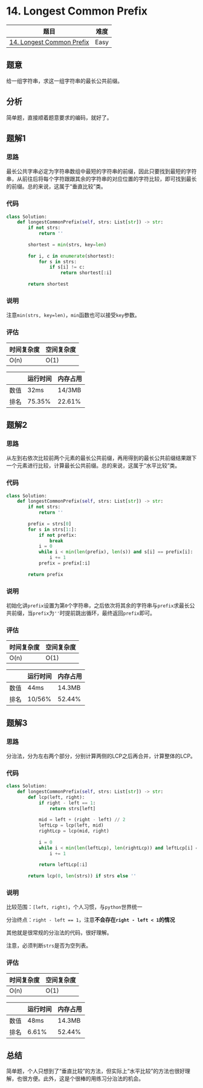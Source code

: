 # 14. Longest Common Prefix

| 题目 | 难度 |
| ---- | ---- |
| [14. Longest Common Prefix](https://leetcode.com/problems/longest-common-prefix/) | Easy |

## 题意

给一组字符串，求这一组字符串的最长公共前缀。

## 分析

简单题，直接顺着题意要求的编码，就好了。

## 题解1

### 思路

最长公共字串必定为字符串数组中最短的字符串的前缀，因此只要找到最短的字符串，从前往后将每个字符跟跟其余的字符串的对应位置的字符比较，即可找到最长的前缀。总的来说，这属于“垂直比较”类。

### 代码

```python
class Solution:
    def longestCommonPrefix(self, strs: List[str]) -> str:
        if not strs:
            return ''
        
        shortest = min(strs, key=len)
        
        for i, c in enumerate(shortest):
            for s in strs:
                if s[i] != c:
                    return shortest[:i]
        
        return shortest
```

### 说明

注意`min(strs, key=len)`，`min`函数也可以接受`key`参数。

### 评估

| 时间复杂度 | 空间复杂度 |
| ---- | ---- |
| O(n) | O(1) |

| | 运行时间 | 内存占用 |
| ---- | ---- | ---- |
| 数值 | 32ms | 14/3MB |
| 排名 | 75.35% | 22.61% |

## 题解2

### 思路

从左到右依次比较前两个元素的最长公共前缀，再用得到的最长公共前缀结果跟下一个元素进行比较，计算最长公共前缀。总的来说，这属于“水平比较”类。

### 代码

```python
class Solution:
    def longestCommonPrefix(self, strs: List[str]) -> str:
        if not strs:
            return ''
        
        prefix = strs[0]
        for s in strs[1:]:
            if not prefix:
                break
            i = 0
            while i < min(len(prefix), len(s)) and s[i] == prefix[i]:
                i += 1
            prefix = prefix[:i]
        
        return prefix
```

### 说明

初始化讲`prefix`设置为第`0`个字符串，之后依次将其余的字符串与`prefix`求最长公共前缀，当`prefix`为`''`时提前跳出循环，最终返回`prefix`即可。

### 评估

| 时间复杂度 | 空间复杂度 |
| ---- | ---- |
| O(n) | O(1) |

| | 运行时间 | 内存占用 |
| ---- | ---- | ---- |
| 数值 | 44ms | 14.3MB |
| 排名 | 10/56% | 52.44% |

## 题解3

### 思路

分治法，分为左右两个部分，分别计算两侧的LCP之后再合并，计算整体的LCP。

### 代码

```python
class Solution:
    def longestCommonPrefix(self, strs: List[str]) -> str:
        def lcp(left, right):
            if right - left == 1:
                return strs[left]
            
            mid = left + (right - left) // 2
            leftLcp = lcp(left, mid)
            rightLcp = lcp(mid, right)
            
            i = 0
            while i < min(len(leftLcp), len(rightLcp)) and leftLcp[i] == rightLcp[i]:
                i += 1
            
            return leftLcp[:i]
        
        return lcp(0, len(strs)) if strs else ''
```

### 说明

比较范围：`[left, right)`，个人习惯，与`python`世界统一

分治终点：`right - left == 1`，注意**不会存在`right - left < 1`的情况**

其他就是很常规的分治法的代码，很好理解。

注意，必须判断`strs`是否为空列表。

### 评估

| 时间复杂度 | 空间复杂度 |
| ---- | ---- |
| O(n) | O(1) |

| | 运行时间 | 内存占用 |
| ---- | ---- | ---- |
| 数值 | 48ms | 14.3MB |
| 排名 | 6.61% | 52.44% |

## 总结

简单题，个人只想到了“垂直比较”的方法，但实际上“水平比较”的方法也很好理解，也很方便。此外，这是个很棒的用练习分治法的机会。
